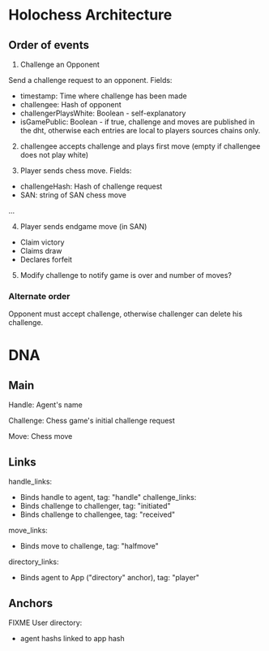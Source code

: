 # Holochess Architecture

## Order of events

1. Challenge an Opponent

Send a challenge request to an opponent. Fields:
 - timestamp: Time where challenge has been made
 - challengee: Hash of opponent
 - challengerPlaysWhite: Boolean - self-explanatory
 - isGamePublic: Boolean - if true, challenge and moves are published in the dht, otherwise each entries are local to players sources chains only.

 2. challengee accepts challenge and plays first move (empty if challengee does not play white)

 3. Player sends chess move. Fields:
  - challengeHash: Hash of challenge request
  - SAN: string of SAN chess move

  ...

  4. Player sends endgame move (in SAN)
   - Claim victory
   - Claims draw   
   - Declares forfeit

  5. Modify challenge to notify game is over and number of moves?


### Alternate order

Opponent must accept challenge, otherwise challenger can delete his challenge.


# DNA

## Main

Handle: Agent's name

Challenge: Chess game's initial challenge request

Move: Chess move



## Links

handle_links:
  - Binds handle to agent, tag: "handle"
challenge_links: 
  - Binds challenge to challenger, tag: "initiated"
  - Binds challenge to challengee, tag: "received"

move_links:
 - Binds move to challenge, tag: "halfmove"

directory_links: 
  - Binds agent to App ("directory" anchor), tag: "player"

## Anchors
FIXME
User directory:
  - agent hashs linked to app hash